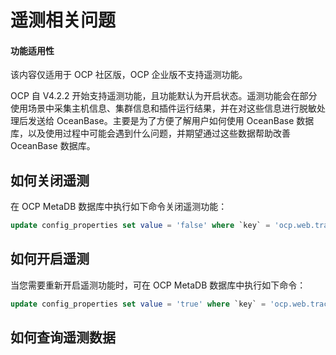 # 遥测相关问题

<main id="notice" type='notice'>
<h4>功能适用性</h4>
<p>该内容仅适用于 OCP 社区版，OCP 企业版不支持遥测功能。</p>
</main>

OCP 自 V4.2.2 开始支持遥测功能，且功能默认为开启状态。遥测功能会在部分使用场景中采集主机信息、集群信息和插件运行结果，并在对这些信息进行脱敏处理后发送给 OceanBase。主要是为了方便了解用户如何使用 OceanBase 数据库，以及使用过程中可能会遇到什么问题，并期望通过这些数据帮助改善 OceanBase 数据库。

## 如何关闭遥测

在 OCP MetaDB 数据库中执行如下命令关闭遥测功能：

```SQL
update config_properties set value = 'false' where `key` = 'ocp.web.tracking.enabled';
```

## 如何开启遥测

当您需要重新开启遥测功能时，可在 OCP MetaDB 数据库中执行如下命令：

```SQL
update config_properties set value = 'true' where `key` = 'ocp.web.tracking.enabled';
```

## 如何查询遥测数据

